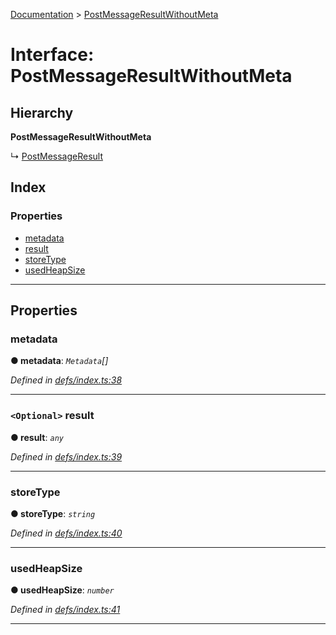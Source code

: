 [Documentation](../README.md) > [PostMessageResultWithoutMeta](../interfaces/postmessageresultwithoutmeta.md)

# Interface: PostMessageResultWithoutMeta

## Hierarchy

**PostMessageResultWithoutMeta**

↳  [PostMessageResult](postmessageresult.md)

## Index

### Properties

* [metadata](postmessageresultwithoutmeta.md#metadata)
* [result](postmessageresultwithoutmeta.md#result)
* [storeType](postmessageresultwithoutmeta.md#storetype)
* [usedHeapSize](postmessageresultwithoutmeta.md#usedheapsize)

---

## Properties

<a id="metadata"></a>

###  metadata

**● metadata**: *`Metadata`[]*

*Defined in [defs/index.ts:38](https://github.com/badbatch/cachemap/blob/e3c87c4/packages/core-worker/src/defs/index.ts#L38)*

___
<a id="result"></a>

### `<Optional>` result

**● result**: *`any`*

*Defined in [defs/index.ts:39](https://github.com/badbatch/cachemap/blob/e3c87c4/packages/core-worker/src/defs/index.ts#L39)*

___
<a id="storetype"></a>

###  storeType

**● storeType**: *`string`*

*Defined in [defs/index.ts:40](https://github.com/badbatch/cachemap/blob/e3c87c4/packages/core-worker/src/defs/index.ts#L40)*

___
<a id="usedheapsize"></a>

###  usedHeapSize

**● usedHeapSize**: *`number`*

*Defined in [defs/index.ts:41](https://github.com/badbatch/cachemap/blob/e3c87c4/packages/core-worker/src/defs/index.ts#L41)*

___

